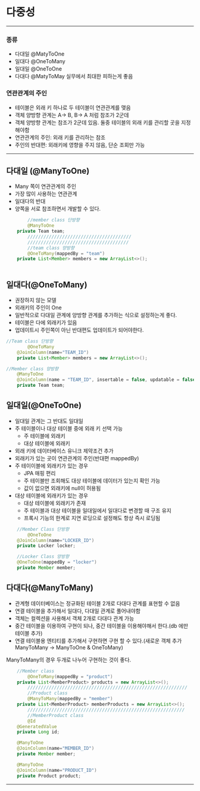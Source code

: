 # 다중성

---



### 종류

- 다대일 @MatyToOne
- 일대다 @OneToMany
- 일대일 @OneToOne
- 다대다 @MatyToMay 실무에서 최대한 피하는게 좋음





### 연관관계의 주인

- 테이블은 외래 키 하나로 두 테이블이 연관관계를 맺음
- 객체 양방향 관계는 A-> B, B-> A 처럼 참조가 2군데
- 객체 양방향 관계는 참조가 2군데 있음. 둘중 테이블의 외래 키를 관리할 곳을 지정해야함
- 연관관계의 주인: 외래 키를 관리하는 참조
- 주인의 반대편: 외래키에 영향을 주지 않음, 단순 조회만 가능





---





## 다대일 (@ManyToOne)



- Many 쪽이 연관관계의 주인
- 가장 많이 사용하는 연관관계
- 일대다의 반대
- 양쪽을 서로 참조하면서 개발할 수 있다.





```java
		//member class 단방향
		@ManyToOne
    private Team team;
		///////////////////////////////////////
		//////////////////////////////////////
		//team class 양방향
		@OneToMany(mappedBy = "team")
    private List<Member> members = new ArrayList<>();
		

```





## 일대다(@OneToMany)



- 권장하지 않는 모델
- 외래키의 주인이 One
- 일반적으로 다대일 관계에 양방향 관계를 추가하는 식으로 설정하는게 좋다.
- 테이블은 다에 외래키가 있음
- 업데이트시 주인쪽이 아닌 반대편도 업데이트가 되어야한다.



```java
//Team class 단방향
		@OneToMany
    @JoinColumn(name="TEAM_ID")
    private List<Member> members = new ArrayList<>();

//Member class 양방향
    @ManyToOne
    @JoinColumn(name = "TEAM_ID", insertable = false, updatable = false)
    private Team team;
```







## 일대일(@OneToOne)



- 일대일 관계는 그 반대도 일대일
- 주 테이블이나 대상 테이블 중에 외래 키 선택 가능
  - 주 테이블에 외래키
  - 대상 테이블에 외래키
- 외래 키에 데이터베이스 유니크 제약조건 추가
- 외래키가 있는 곳이 연관관계의 주인(반대편 mappedBy)
- 주 테이이블에 외래키가 있는 경우
  - JPA 매핑 편리
  - 주 테이블만 조회해도 대상 테이블에 데이터가 있는지 확인 가능
  - 값이 없으면 외래키에 null이 허용됨
- 대상 테이블에 외래키가 있는 경우
  - 대상 테이블에 외래키가 존재
  - 주 테이블과 대상 테이블을 일대일에서 일대다로 변경할 때 구조 유지
  - 프록시 기능의 한계로 지연 로딩으로 설정해도 항상 즉시 로딩됨

```java
	//Member Class 단방향
		@OneToOne
    @JoinColumn(name="LOCKER_ID")
    private Locker locker;

	//Locker Class 양방향
    @OneToOne(mappedBy = "locker")
    private Member member;
```







## 다대다(@ManyToMany)



- 관계형 데이터베이스는 정규화된 테이블 2개로 다대다 관계를 표현할 수 없음
- 연결 테이블을 추가해서 일대다, 다대일 관계로 풀어내야함
- 객체는 컬렉션을 사용해서 객체 2개로 다대다 관계 가능
- 중간 테이블을 이용하여 구현이 되나, 중간 테이블을 이용해야해서 한다.(db 에만 테이블 추가)
- 연결 테이블용 엔티티를 추가해서 구현하면 구현 할 수 있다.(새로운 객체 추가 ManyToMany -> ManyToOne & OneToMany)



ManyToMany의 경우 두개로 나누어 구현하는 것이 좋다.

```java
    //Member class
		@OneToMany(mappedBy = "product")
    private List<MemberProduct> products = new ArrayList<>();
		////////////////////////////////////////////////////////////
		//Product class
		@ManyToMany(mappedBy = "member")
    private List<MemberProduct> memberProducts = new ArrayList<>();
		///////////////////////////////////////////////////////////
		//MemberProduct class
		@Id
    @GeneratedValue
    private Long id;

    @ManyToOne
    @JoinColumn(name="MEMBER_ID")
    private Member member;

    @ManyToOne
    @JoinColumn(name="PRODUCT_ID")
    private Product product;


```





---





